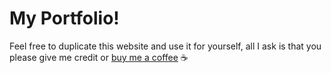 # My Portfolio!

Feel free to duplicate this website and use it for yourself, all I ask is that you please give me credit or [buy me a coffee](https://www.venmo.com/u/itaysarfaty) ☕️
